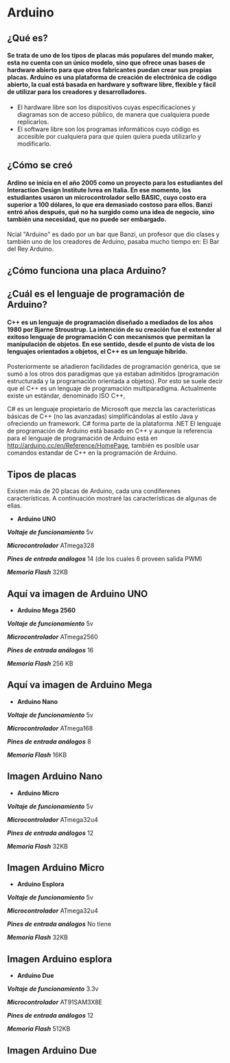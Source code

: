 # Arduino
## ¿Qué es?
#### Se trata de uno de los tipos de placas más populares del mundo maker, esta no cuenta con un único modelo, sino que ofrece unas bases de hardware abierto para que otros fabricantes puedan crear sus propias placas. Arduino es una plataforma de creación de electrónica de código abierto, la cual está basada en hardware y software libre, flexible y fácil de utilizar para los creadores y desarrolladores.    
* El hardware libre son los dispositivos cuyas especificaciones y diagramas son de acceso público, de manera que cualquiera puede replicarlos. 
* El software libre son los programas informáticos cuyo código es accesible por cualquiera para que quien quiera pueda utilizarlo y modificarlo.
## ¿Cómo se creó
#### Ardino se inicia en el año 2005 como un proyecto para los estudiantes del Interaction Design Institute Ivrea en Italia. En ese momento, los estudiantes usaron un microcontrolador sello BASIC, cuyo costo era superior a 100 dólares, lo que era demasiado costoso para ellos. Banzi entró años después, qué no ha surgido como una idea de negocio, sino también una necesidad, que no puede ser embargado.
Ncial "Arduino" es dado por un bar que Banzi, un profesor que dio clases y también uno de los creadores de Arduino, pasaba mucho tiempo en: El Bar del Rey Arduino.
## ¿Cómo funciona una placa Arduino?
## ¿Cuál es el lenguaje de programación de Arduino?
#### C++ es un lenguaje de programación diseñado a mediados de los años 1980 por Bjarne Stroustrup. La intención de su creación fue el extender al exitoso lenguaje de programación C con mecanismos que permitan la manipulación de objetos. En ese sentido, desde el punto de vista de los lenguajes orientados a objetos, el C++ es un lenguaje híbrido.

Posteriormente se añadieron facilidades de programación genérica, que se sumó a los otros dos paradigmas que ya estaban admitidos (programación estructurada y la programación orientada a objetos). Por esto se suele decir que el C++ es un lenguaje de programación multiparadigma. Actualmente existe un estándar, denominado ISO C++,

C# es un lenguaje propietario de Microsoft que mezcla las características básicas de C++ (no las avanzadas) simplificándolas al estilo Java y ofreciendo un framework. C# forma parte de la plataforma .NET
El lenguaje de programación de Arduino está basado en C++ y aunque la referencia para el lenguaje de programación de Arduino está en http://arduino.cc/en/Reference/HomePage, también es posible usar comandos estandar de C++ en la programación de Arduino.
## Tipos de placas
 Existen más de 20 placas de Arduino, cada una condiferenes características. A continuación mostraré las características de algunas de ellas.
* **Arduino UNO**

**_Voltaje de funcionamiento_**  5v

**_Microcontrolador_** ATmega328

**_Pines de entrada análogos_** 14 (de los cuales 6 proveen salida PWM)

**_Memoria Flash_** 32KB

## Aquí va imagen de Arduino UNO

* **Arduino Mega 2560**

**_Voltaje de funcionamiento_**  5v

**_Microcontrolador_** ATmega2560

**_Pines de entrada análogos_** 16

**_Memoria Flash_** 256 KB

## Aquí va imagen de Arduino Mega

* **Arduino Nano**

**_Voltaje de funcionamiento_**  5v

**_Microcontrolador_** ATmega168

**_Pines de entrada análogos_** 8

**_Memoria Flash_** 16KB

## Imagen Arduino Nano

* **Arduino Micro**

**_Voltaje de funcionamiento_**  5v

**_Microcontrolador_** ATmega32u4

**_Pines de entrada análogos_** 12

**_Memoria Flash_** 32KB

## Imagen Arduino Micro

* **Arduino Esplora**

**_Voltaje de funcionamiento_**  5v

**_Microcontrolador_** ATmega32u4

**_Pines de entrada análogos_** No tiene

**_Memoria Flash_** 32KB

## Imagen Arduino esplora

* **Arduino Due**

**_Voltaje de funcionamiento_**  3.3v

**_Microcontrolador_** AT91SAM3X8E

**_Pines de entrada análogos_** 12

**_Memoria Flash_** 512KB

## Imagen Arduino Due


